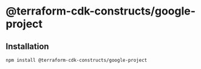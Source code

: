 # @terraform-cdk-constructs/google-project

## Installation

```
npm install @terraform-cdk-constructs/google-project
```
